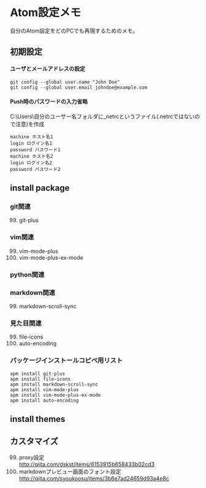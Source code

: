 # Atom設定メモ
自分のAtom設定をどのPCでも再現するためのメモ。
## 初期設定
#### ユーザとメールアドレスの設定
```
git config --global user.name "John Doe"
git config --global user.email johndoe@example.com
```
#### Push時のパスワードの入力省略
C:\Users\自分のユーザー名フォルダに_netrcというファイル(.netrcではないので注意)を作成
```
machine ホスト名1
login ログイン名1
password パスワード1
machine ホスト名2
login ログイン名2
password パスワード2
```

## install package
### git関連
99. git-plus

### vim関連
99. vim-mode-plus
99. vim-mode-plus-ex-mode
### python関連

### markdown関連
99. markdown-scroll-sync

### 見た目関連
99. file-icons
99. auto-encoding

### パッケージインストールコピペ用リスト
```
apm install git-plus
apm install file-icons
apm install markdown-scroll-sync
apm install vim-mode-plus
apm install vim-mode-plus-ex-mode
apm install auto-encoding
```
## install themes

## カスタマイズ
99. proxy設定  
http://qiita.com/dskst/items/6153915b658433b02cd3
99. markdownプレビュー画面のフォント設定  
http://qiita.com/syoukoosu/items/3b6e7ad24659d93a4e8c
